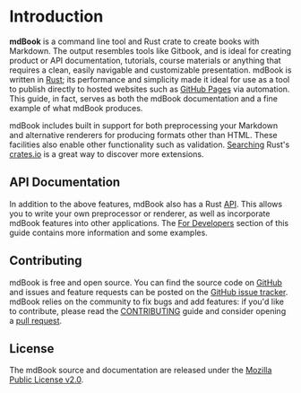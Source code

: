 # Introduction

**mdBook** is a command line tool and Rust crate to create books with Markdown. The output resembles tools like Gitbook,
and is ideal for creating product or API documentation, tutorials, course materials or anything that requires a clean,
easily navigable and customizable presentation. mdBook is written in [Rust](https://www.rust-lang.org); its performance
and simplicity made it ideal for use as a tool to publish directly to hosted websites such
as [GitHub Pages](https://pages.github.com) via automation. This guide, in fact, serves as both the mdBook documentation
and a fine example of what mdBook produces.

mdBook includes built in support for both preprocessing your Markdown and alternative renderers for producing formats
other than HTML. These facilities also enable other functionality such as
validation. [Searching](https://crates.io/search?q=mdbook&sort=relevance) Rust's [crates.io](https://crates.io) is a
great way to discover more extensions.

## API Documentation

In addition to the above features, mdBook also has a Rust [API](https://docs.rs/mdbook/*/mdbook/). This allows you to
write your own preprocessor or renderer, as well as incorporate mdBook features into other applications.
The [For Developers](for_developers) section of this guide contains more information and some examples.

## Contributing

mdBook is free and open source. You can find the source code on
[GitHub](https://github.com/rust-lang/mdBook) and issues and feature requests can be posted on
the [GitHub issue tracker](https://github.com/rust-lang/mdBook/issues). mdBook relies on the community to fix bugs and
add features: if you'd like to contribute, please read
the [CONTRIBUTING](https://github.com/rust-lang/mdBook/blob/master/CONTRIBUTING.md) guide and consider opening
a [pull request](https://github.com/rust-lang/mdBook/pulls).

## License

The mdBook source and documentation are released under
the [Mozilla Public License v2.0](https://www.mozilla.org/MPL/2.0/).
